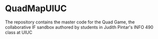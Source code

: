 # QuadMapUIUC
The repository contains the master code for the Quad Game, the collaborative IF sandbox authored by students in Judith Pintar's INFO 490 class at UIUC
